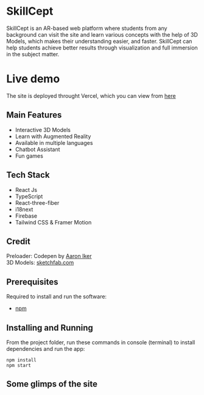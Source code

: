 # SkillCept
SkillCept is an AR-based web platform where students from any background can visit the site and learn various concepts with the help of 3D Models, which makes their understanding easier, and faster. SkillCept can help students achieve better results through visualization and full immersion in the subject matter.

# Live demo
The site is deployed throught Vercel, which you can view from [here]()

## Main Features
- Interactive 3D Models
- Learn with Augmented Reality
- Available in multiple languages
- Chatbot Assistant
- Fun games

## Tech Stack
- React Js
- TypeScript
- React-three-fiber
- i18next
- Firebase
- Tailwind CSS & Framer Motion

## Credit
Preloader: Codepen by [Aaron Iker](https://codepen.io/aaroniker/pen/wvvKKeg)  
3D Models: [sketchfab.com](https://sketchfab.com)

## Prerequisites
Required to install and run the software:

 * [npm](https://www.npmjs.com/get-npm)


## Installing and Running

From the project folder, run these commands in console (terminal) to install dependencies and run the app:
```
npm install
npm start
```

## Some glimps of the site
